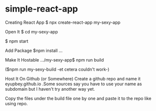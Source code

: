 # simple-react-app

Creating React App
  $ npx create-react-app my-sexy-app
  
Open It
  $ cd my-sexy-app
  
  $ npm start
  
Add Package
  $npm install ...
  
Make It Hostable
  .../my-sexy-app$ npm run build
  
  ($npm run my-sexy-build  -et cetera couldn't work-)
  
Host It On Github (or Somewhere)
  Create a github repo and name it eyupbey.github.io .Some sources say you have to use your name as subdomain but I haven't try another way yet.
  
  Copy the files under the build file one by one and paste it to the repo like using repo.
